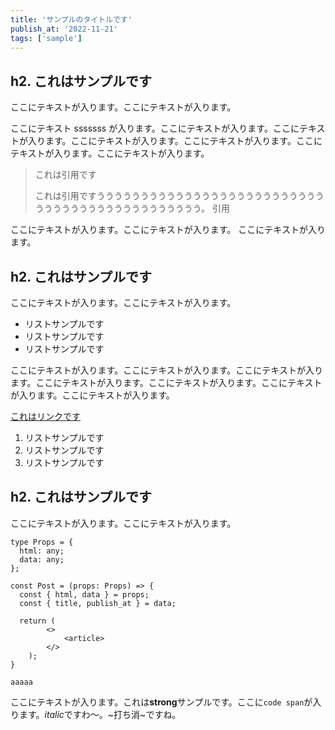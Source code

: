 ```yaml
---
title: 'サンプルのタイトルです'
publish_at: '2022-11-21'
tags: ['sample']
---
```


## h2. これはサンプルです

ここにテキストが入ります。ここにテキストが入ります。

ここにテキスト sssssss が入ります。ここにテキストが入ります。ここにテキストが入ります。ここにテキストが入ります。ここにテキストが入ります。ここにテキストが入ります。ここにテキストが入ります。

> これは引用です
>
> これは引用ですううううううううううううううううううううううううううううううううううううううううううううう。
> 引用

ここにテキストが入ります。ここにテキストが入ります。
ここにテキストが入ります。

## h2. これはサンプルです

ここにテキストが入ります。ここにテキストが入ります。

- リストサンプルです
- リストサンプルです
- リストサンプルです

ここにテキストが入ります。ここにテキストが入ります。ここにテキストが入ります。ここにテキストが入ります。ここにテキストが入ります。ここにテキストが入ります。ここにテキストが入ります。

[これはリンクです]()

1. リストサンプルです
2. リストサンプルです
3. リストサンプルです

## h2. これはサンプルです

ここにテキストが入ります。ここにテキストが入ります。

```tsx
type Props = {
  html: any;
  data: any;
};

const Post = (props: Props) => {
  const { html, data } = props;
  const { title, publish_at } = data;

  return (
        <>
            <article>
        </>
    );
}
```

```
aaaaa
```

ここにテキストが入ります。これは**strong**サンプルです。ここに`code span`が入ります。*italic*ですわ〜。~打ち消~ですね。
